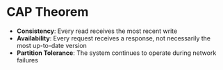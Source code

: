 # CAP Theorem

- **Consistency**: Every read receives the most recent write
- **Availability**: Every request receives a response, not necessarily the most up-to-date version
- **Partition Tolerance**: The system continues to operate during network failures
